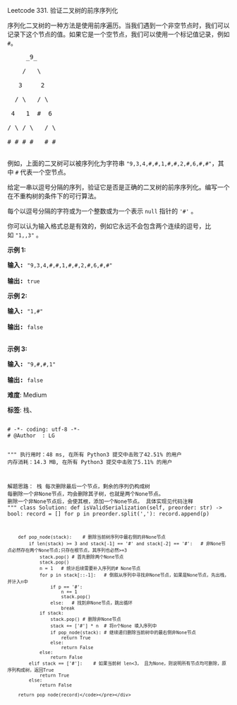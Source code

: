 Leetcode 331. 验证二叉树的前序序列化
<p>序列化二叉树的一种方法是使用前序遍历。当我们遇到一个非空节点时，我们可以记录下这个节点的值。如果它是一个空节点，我们可以使用一个标记值记录，例如 <code>#</code>。</p>


<pre>     _9_

    /   \

   3     2

  / \   / \

 4   1  #  6

/ \ / \   / \

# # # #   # #

</pre>



<p>例如，上面的二叉树可以被序列化为字符串 <code>&quot;9,3,4,#,#,1,#,#,2,#,6,#,#&quot;</code>，其中 <code>#</code> 代表一个空节点。</p>



<p>给定一串以逗号分隔的序列，验证它是否是正确的二叉树的前序序列化。编写一个在不重构树的条件下的可行算法。</p>



<p>每个以逗号分隔的字符或为一个整数或为一个表示 <code>null</code> 指针的 <code>&#39;#&#39;</code> 。</p>



<p>你可以认为输入格式总是有效的，例如它永远不会包含两个连续的逗号，比如&nbsp;<code>&quot;1,,3&quot;</code> 。</p>



<p><strong>示例 1:</strong></p>



<pre><strong>输入: </strong><code>&quot;9,3,4,#,#,1,#,#,2,#,6,#,#&quot;</code>

<strong>输出: </strong><code>true</code></pre>



<p><strong>示例&nbsp;2:</strong></p>



<pre><strong>输入: </strong><code>&quot;1,#&quot;</code>

<strong>输出: </strong><code>false</code>

</pre>



<p><strong>示例 3:</strong></p>



<pre><strong>输入: </strong><code>&quot;9,#,#,1&quot;</code>

<strong>输出: </strong><code>false</code></pre>





 **难度**: Medium



 **标签**: 栈、 





<div class="hcb_wrap">
<pre class="prism undefined-numbers lang-python" data-lang="Python"><code>
# -*- coding: utf-8 -*-
# @Author  : LG

"""
执行用时：48 ms, 在所有 Python3 提交中击败了42.51% 的用户
内存消耗：14.3 MB, 在所有 Python3 提交中击败了5.11% 的用户

解题思路：
    栈
    每次删除最后一个节点，剩余的序列仍构成树
    每删除一个非None节点，均会删除其子树，也就是两个None节点。
    删除一个非None节点后，会使其根，添加一个None节点。
    具体实现见代码注释
"""
class Solution:
    def isValidSerialization(self, preorder: str) -> bool:
        record = []
        for p in preorder.split(','):
            record.append(p)

        def pop_node(stack):    # 删除当前树序列中最右侧的非None节点
            if len(stack) >= 3 and stack[-1] == '#' and stack[-2] == '#':   # 非None节点必然存在两个None节点;只存在根节点，其序列也必然>=3
                stack.pop() # 首先删除两个None节点
                stack.pop()
                n = 1   # 统计后续需要补入序列的# None节点
                for p in stack[::-1]:   # 倒叙从序列中寻找非None节点，如果是None节点，先出栈，并计入n中
                    if p == '#':
                        n += 1
                        stack.pop()
                    else:   # 找到非None节点，跳出循环
                        break
                if stack:
                    stack.pop() # 删除非None节点
                    stack += ['#'] * n  # 将n个None 填入序列中
                    if pop_node(stack): # 继续递归删除当前树中的最右侧非None节点
                        return True
                    else:
                        return False
                else:
                    return False
            elif stack == ['#']:    # 如果当前树 len<3， 且为None，则说明所有节点均可删除，原序列构成树，返回True
                return True
            else:
                return False

        return pop_node(record)</code></pre></div>

